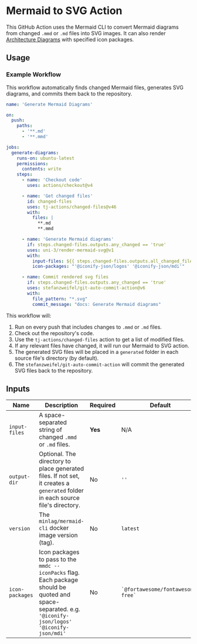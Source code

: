 # Mermaid to SVG Action

This GitHub Action uses the Mermaid CLI to convert Mermaid diagrams from changed `.mmd` or `.md` files into SVG images.
It can also render [Architecture Diagrams](https://mermaid.js.org/syntax/architecture.html) with specified icon packages.

## Usage


### Example Workflow

This workflow automatically finds changed Mermaid files, generates SVG diagrams, and commits them back to the repository.

```yaml
name: 'Generate Mermaid Diagrams'

on:
  push:
    paths:
      - '**.md'
      - '**.mmd'

jobs:
  generate-diagrams:
    runs-on: ubuntu-latest
    permissions:
      contents: write
    steps:
      - name: 'Checkout code'
        uses: actions/checkout@v4

      - name: 'Get changed files'
        id: changed-files
        uses: tj-actions/changed-files@v46
        with:
          files: |
            **.md
            **.mmd

      - name: 'Generate Mermaid diagrams'
        if: steps.changed-files.outputs.any_changed == 'true'
        uses: uni-3/render-mermaid-svg@v1
        with:
          input-files: ${{ steps.changed-files.outputs.all_changed_files }}
          icon-packages: "'@iconify-json/logos' '@iconify-json/mdi'"

      - name: Commit rendered svg files
        if: steps.changed-files.outputs.any_changed == 'true'
        uses: stefanzweifel/git-auto-commit-action@v6
        with:
          file_pattern: "*.svg"
          commit_message: "docs: Generate Mermaid diagrams"
```

This workflow will:
1.  Run on every push that includes changes to `.mmd` or `.md` files.
2.  Check out the repository's code.
3.  Use the `tj-actions/changed-files` action to get a list of modified files.
4.  If any relevant files have changed, it will run our Mermaid to SVG action.
5.  The generated SVG files will be placed in a `generated` folder in each source file's directory (by default).
6.  The `stefanzweifel/git-auto-commit-action` will commit the generated SVG files back to the repository.

## Inputs

| Name            | Description                                                                                                                              | Required | Default                        |
| --------------- | ---------------------------------------------------------------------------------------------------------------------------------------- | -------- | ------------------------------ |
| `input-files`   | A space-separated string of changed `.mmd` or `.md` files.                                                                               | **Yes**  | N/A                            |
| `output-dir`    | Optional. The directory to place generated files. If not set, it creates a `generated` folder in each source file's directory.        | No       | `''`                           |
| `version`       | The `minlag/mermaid-cli` docker image version (tag).                                                                                     | No       | `latest`                       |
| `icon-packages` | Icon packages to pass to the `mmdc --iconPacks` flag. Each package should be quoted and space-separated. e.g. `'@iconify-json/logos' '@iconify-json/mdi'` | No       | `` `@fortawesome/fontawesome-free` `` |
